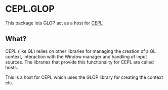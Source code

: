 # CEPL.GLOP

This package lets GLOP act as a host for [CEPL](https://www.github.com/cbaggers/cepl)

## What?

CEPL (like GL) relies on other libraries for managing the creation of a GL context, interaction with the Window manager and handling of input sources. The libraries that provide this functionality for CEPL are called hosts.

This is a host for CEPL which uses the GLOP library for creating the context etc.
